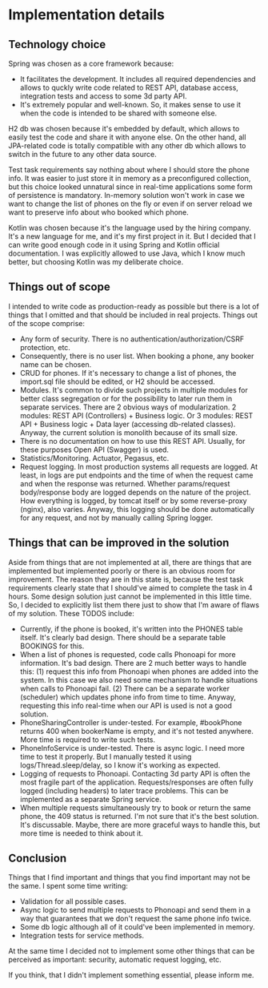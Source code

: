 # Implementation details

## Technology choice

Spring was chosen as a core framework because:
- It facilitates the development. It includes all required dependencies and allows to quckly
write code related to REST API, database access, integration tests and access to some 3d party API.
- It's extremely popular and well-known. So, it makes sense to use it when the code
is intended to be shared with someone else.

H2 db was chosen because it's embedded by default, which allows to easily test the code and 
share it with anyone else. On the other hand, all JPA-related code is totally compatible with any
other db which allows to switch in the future to any other data source.

Test task requirements say nothing about where I should store the phone info. It was easier 
to just store it in memory as a preconfigured collection, but this choice looked unnatural since in 
real-time applications some form of persistence is mandatory. In-memory solution won't work in
case we want to change the list of phones on the fly or even if on server reload we want to preserve info 
about who booked which phone.

Kotlin was chosen because it's the language used by the hiring company. It's a new language 
for me, and it's my first project in it. But I decided that I can write good enough code in it
using Spring and Kotlin official documentation. I was explicitly allowed to use Java, which I 
know much better, but choosing Kotlin was my deliberate choice.

## Things out of scope

I intended to write code as production-ready as possible but there is a lot of things
that I omitted and that should be included in real projects. Things out of the scope 
comprise:
- Any form of security. There is no authentication/authorization/CSRF protection, etc.
- Consequently, there is no user list. When booking a phone, any booker name can be chosen.
- CRUD for phones. If it's necessary to change a list of phones, the import.sql file should
  be edited, or H2 should be accessed.
- Modules. It's common to divide such projects in multiple modules for better class 
  segregation or for the possibility to later run them in separate services. There are 2 obvious ways
  of modularization. 2 modules: REST API (Controllers) + Business logic.
  Or 3 modules: REST API + Business logic + Data layer (accessing db-related classes). Anyway, 
  the current solution is monolith because of its small size.
- There is no documentation on how to use this REST API. Usually, for these purposes Open API
  (Swagger) is used.
- Statistics/Monitoring. Actuator, Pegasus, etc.
- Request logging. In most production systems all requests are logged. At least, in logs are put
endpoints and the time of when the request came and when the response was returned.
Whether params/request body/response body are logged depends on the nature of the project.
How everything is logged, by tomcat itself or by some reverse-proxy (nginx), also varies. Anyway,
this logging should be done automatically for any request, and not by manually calling Spring
logger.

## Things that can be improved in the solution

Aside from things that are not implemented at all, there are things that are implemented
but implemented poorly or there is an obvious room for improvement. The reason they are
in this state is, because the test task requirements clearly state that I should've aimed
to complete the task in 4 hours. Some design solution just cannot be implemented in this 
little time. So, I decided to explicitly list them there just to show that I'm aware
of flaws of my solution. These TODOS include:
- Currently, if the phone is booked, it's written into the PHONES table itself. It's clearly
bad design. There should be a separate table BOOKINGS for this.
- When a list of phones is requested, code calls Phonoapi for more information. It's bad design.
There are 2 much better ways to handle this: (1) request this info from Phonoapi when phones
are added into the system. In this case we also need some mechanism to handle situations
when calls to Phonoapi fail. (2) There can be a separate worker (scheduler) which updates
phone info from time to time. Anyway, requesting this info real-time when our API is used 
is not a good solution.
- PhoneSharingController is under-tested. For example, #bookPhone returns 400 
when bookerName is empty, and it's not tested anywhere. More time is required to write such tests.
- PhoneInfoService is under-tested. There is async logic. I need more time to test it properly.
But I manually tested it using logs/Thread.sleep/delay, so I know it's working as expected.
- Logging of requests to Phonoapi. Contacting 3d party API is often the most fragile part
of the application. Requests/responses are often fully logged (including headers) to later
trace problems. This can be implemented as a separate Spring service.
- When multiple requests simultaneously try to book or return the same phone, the 409 status is
returned. I'm not sure that it's the best solution. It's discussable. Maybe, there are more
graceful ways to handle this, but more time is needed to think about it.

## Conclusion

Things that I find important and things that you find important may not be the same. I spent
some time writing:
- Validation for all possible cases.
- Async logic to send multiple requests to Phonoapi and send them in a way that guarantees 
that we don't request the same phone info twice.
- Some db logic although all of it could've been implemented in memory.
- Integration tests for service methods.

At the same time I decided not to implement some other things that can be perceived as important:
security, automatic request logging, etc.

If you think, that I didn't implement something essential, please inform me.
